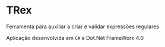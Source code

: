 # TRex
Ferramenta para auxiliar a criar e validar expressões regulares

Aplicação desenvolvida em `C#` e Dot.Net FrameWork 4.0